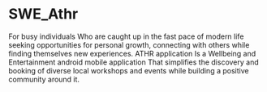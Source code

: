 # SWE_Athr
For busy individuals Who are caught up in the fast pace of modern life seeking opportunities for personal growth, connecting with others while finding themselves new experiences. 
ATHR application Is a Wellbeing and Entertainment android mobile application That simplifies the discovery and booking of diverse local workshops and events while building a positive community around it.
